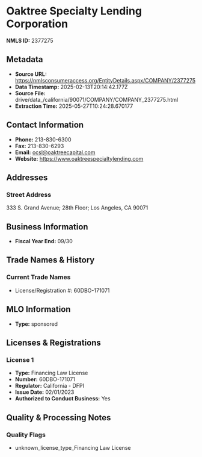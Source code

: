 # Oaktree Specialty Lending Corporation

**NMLS ID:** 2377275

## Metadata
- **Source URL:** https://nmlsconsumeraccess.org/EntityDetails.aspx/COMPANY/2377275
- **Data Timestamp:** 2025-02-13T20:14:42.177Z
- **Source File:** drive/data_/california/90071/COMPANY/COMPANY_2377275.html
- **Extraction Time:** 2025-05-27T10:24:28.670177

## Contact Information
- **Phone:** 213-830-6300
- **Fax:** 213-830-6293
- **Email:** ocsl@oaktreecapital.com
- **Website:** https://www.oaktreespecialtylending.com

## Addresses
### Street Address
333 S. Grand Avenue; 28th Floor; Los Angeles, CA 90071

## Business Information
- **Fiscal Year End:** 09/30

## Trade Names & History
### Current Trade Names
- License/Registration #: 60DBO-171071

## MLO Information
- **Type:** sponsored

## Licenses & Registrations

### License 1
- **Type:** Financing Law License
- **Number:** 60DBO-171071
- **Regulator:** California - DFPI
- **Issue Date:** 02/01/2023
- **Authorized to Conduct Business:** Yes

## Quality & Processing Notes
### Quality Flags
- unknown_license_type_Financing Law License
